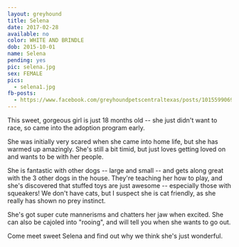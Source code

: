 ```yaml
---
layout: greyhound
title: Selena
date: 2017-02-28
available: no
color: WHITE AND BRINDLE
dob: 2015-10-01
name: Selena
pending: yes
pic: selena.jpg
sex: FEMALE
pics:
  - selena1.jpg
fb-posts:
  - https://www.facebook.com/greyhoundpetscentraltexas/posts/10155990693338572:0
---
```


This sweet, gorgeous girl is just 18 months old -- she just didn't want to race, so came into the adoption program early.

She was initially very scared when she came into home life, but she has warmed up amazingly.  She's still a bit timid, but just loves getting loved on and wants to be with her people.  

She is fantastic with other dogs -- large and small -- and gets along great with the 3 other dogs in the house.  They're teaching her how to play, and she's discovered that stuffed toys are just awesome -- especially those with squeakers!  We don't have cats, but I suspect she is cat friendly, as she really has shown no prey instinct.

She's got super cute mannerisms and chatters her jaw when excited.  She can also be cajoled into "rooing", and will tell you when she wants to go out.  
 
Come meet sweet Selena and find out why we think she's just wonderful.
